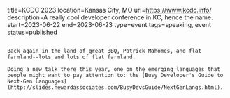 title=KCDC 2023
location=Kansas City, MO
url=https://www.kcdc.info/
description=A really cool developer conference in KC, hence the name.
start=2023-06-22
end=2023-06-23
type=event
tags=speaking, event
status=published
~~~~~~

Back again in the land of great BBQ, Patrick Mahomes, and flat farmland--lots and lots of flat farmland.

Doing a new talk there this year, one on the emerging languages that people might want to pay attention to: the [Busy Developer's Guide to Next-Gen Languages](http://slides.newardassociates.com/BusyDevsGuide/NextGenLangs.html).

